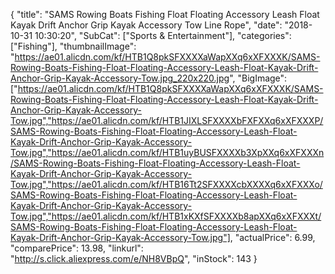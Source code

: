{
	"title": "SAMS Rowing Boats Fishing Float Floating Accessory Leash Float Kayak Drift Anchor Grip Kayak Accessory Tow Line Rope",
	"date": "2018-10-31 10:30:20",
	"SubCat": ["Sports & Entertainment"],
	"categories": ["Fishing"],
	"thumbnailImage": "https://ae01.alicdn.com/kf/HTB1Q8pkSFXXXXaWapXXq6xXFXXXK/SAMS-Rowing-Boats-Fishing-Float-Floating-Accessory-Leash-Float-Kayak-Drift-Anchor-Grip-Kayak-Accessory-Tow.jpg_220x220.jpg",
	"BigImage": ["https://ae01.alicdn.com/kf/HTB1Q8pkSFXXXXaWapXXq6xXFXXXK/SAMS-Rowing-Boats-Fishing-Float-Floating-Accessory-Leash-Float-Kayak-Drift-Anchor-Grip-Kayak-Accessory-Tow.jpg","https://ae01.alicdn.com/kf/HTB1JIXLSFXXXXbFXFXXq6xXFXXXP/SAMS-Rowing-Boats-Fishing-Float-Floating-Accessory-Leash-Float-Kayak-Drift-Anchor-Grip-Kayak-Accessory-Tow.jpg","https://ae01.alicdn.com/kf/HTB1uyBUSFXXXXb3XpXXq6xXFXXXn/SAMS-Rowing-Boats-Fishing-Float-Floating-Accessory-Leash-Float-Kayak-Drift-Anchor-Grip-Kayak-Accessory-Tow.jpg","https://ae01.alicdn.com/kf/HTB16Tt2SFXXXXcbXXXXq6xXFXXXo/SAMS-Rowing-Boats-Fishing-Float-Floating-Accessory-Leash-Float-Kayak-Drift-Anchor-Grip-Kayak-Accessory-Tow.jpg","https://ae01.alicdn.com/kf/HTB1xKXfSFXXXXb8apXXq6xXFXXXt/SAMS-Rowing-Boats-Fishing-Float-Floating-Accessory-Leash-Float-Kayak-Drift-Anchor-Grip-Kayak-Accessory-Tow.jpg"],
	"actualPrice": 6.99,
	"comparePrice": 13.98,
	"linkurl": "http://s.click.aliexpress.com/e/NH8VBpQ",
	"inStock": 143
}
